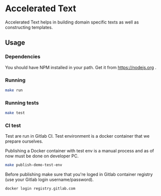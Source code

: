 # Accelerated Text

Accelerated Text helps in building domain specific texts as well as constructing templates.

## Usage

### Dependencies

You should have NPM installed in your path. Get it from https://nodejs.org .

### Running

```bash
make run
```

### Running tests

```bash
make test
```

### CI test

Test are run in Gitlab CI. Test environment is a docker container that we prepare ourselves.

Publishing a Docker container with test env is a manual process and as of now must be done on developer PC.

```bash
make publish-demo-test-env
```

Before publishing make sure that you're loged in Gitlab container registry (use your Gitlab login username/password).

```bash
docker login registry.gitlab.com
```

